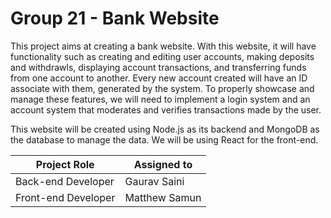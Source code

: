 # Group 21 - Bank Website

<p>
  This project aims at creating a bank website. With this website, it will have functionality such as creating and editing user accounts, making deposits and withdrawls, displaying account transactions, and transferring funds from one account to another. Every new account created will have an ID associate with them, generated by the system. To properly showcase and manage these features, we will need to implement a login system and an account system that moderates and verifies transactions made by the user.
  
This website will be created using Node.js as its backend and MongoDB as the database to manage the data. We will be using React for the front-end.
</p>


| Project Role | Assigned to |
| ----------- | ----------- |
| Back-end Developer | Gaurav Saini |
| Front-end Developer | Matthew Samun |

